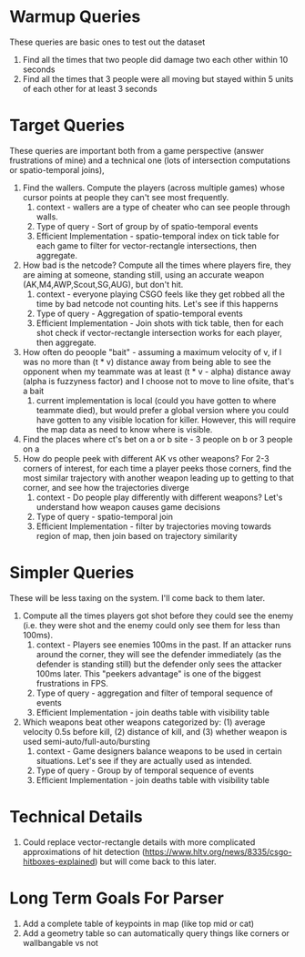 # Warmup Queries
These queries are basic ones to test out the dataset
1. Find all the times that two people did damage two each other within 10 seconds
2. Find all the times that 3 people were all moving but stayed within 5 units of each other for at least 3 seconds

# Target Queries
These queries are important both from a game perspective (answer frustrations of mine) and a technical one (lots of intersection computations or spatio-temporal joins),
1. Find the wallers. Compute the players (across multiple games) whose cursor points at people they can't see most frequently. 
    1. context - wallers are a type of cheater who can see people through walls.
    1. Type of query - Sort of group by of spatio-temporal events
    1. Efficient Implementation - spatio-temporal index on tick table for each game to filter for vector-rectangle intersections, then aggregate.
1. How bad is the netcode? Compute all the times where players fire, they are aiming at someone, standing still, 
    using an accurate weapon (AK,M4,AWP,Scout,SG,AUG), but don't hit. 
    1. context - everyone playing CSGO feels like they get robbed all the time by bad netcode not counting hits. Let's see if this happerns
    1. Type of query - Aggregation of spatio-temporal events
    1. Efficient Implementation - Join shots with tick table, then for each shot check if vector-rectangle intersection works for each player, then aggregate.
1. How often do peoople "bait" - assuming a maximum velocity of v, if I was no more than (t * v) distance away from being able to see the opponent when my 
    teammate was at least (t * v - alpha) distance away (alpha is fuzzyness factor) and I choose not to move to line ofsite, that's a bait
    1. current implementation is local (could you have gotten to where teammate died), but would prefer a global version where you could have gotten to any visible location for killer.
    However, this will require the map data as need to know where is visible.
1. Find the places where ct's bet on a or b site - 3 people on b or 3 people on a
1. How do people peek with different AK vs other weapons? For 2-3 corners of interest, for each time a player peeks those corners,
    find the most similar trajectory with another weapon leading up to getting to that corner, and see how the trajectories diverge
    1. context - Do people play differently with different weapons? Let's understand how weapon causes game decisions
    1. Type of query - spatio-temporal join
    1. Efficient Implementation - filter by trajectories moving towards region of map, then join based on trajectory similarity

# Simpler Queries
These will be less taxing on the system. I'll come back to them later.
1. Compute all the times players got shot before they could see the enemy (i.e. they were shot and the enemy could only see them for less than 100ms).
   1. context - Players see enemies 100ms in the past. If an attacker runs around the corner, they will see the defender
   immediately (as the defender is standing still) but the defender only sees the attacker 100ms later. This "peekers advantage"
   is one of the biggest frustrations in FPS.
   1. Type of query - aggregation and filter of temporal sequence of events
   1. Efficient Implementation - join deaths table with visibility table
1. Which weapons beat other weapons categorized by: (1) average velocity 0.5s before kill, (2) distance of kill, and (3)
   whether weapon is used semi-auto/full-auto/bursting
   1. context - Game designers balance weapons to be used in certain situations. Let's see if they are actually used
   as intended.
   1. Type of query - Group by of temporal sequence of events
   1. Efficient Implementation - join deaths table with visibility table

# Technical Details
1. Could replace vector-rectangle details with more complicated approximations of hit detection (https://www.hltv.org/news/8335/csgo-hitboxes-explained)
but will come back to this later.
   
# Long Term Goals For Parser
1. Add a complete table of keypoints in map (like top mid or cat)
2. Add a geometry table so can automatically query things like corners or wallbangable vs not
